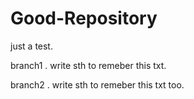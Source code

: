 # Good-Repository
just a test.

branch1 .
write sth to remeber this txt.

branch2 .
write sth to remeber this txt too.
